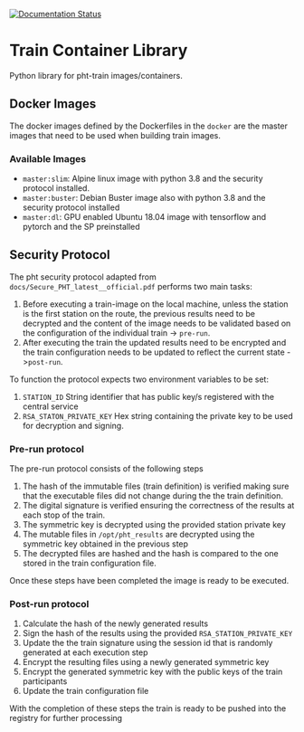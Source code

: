 [![Documentation Status](https://readthedocs.org/projects/train-container-library/badge/?version=latest)](https://train-container-library.readthedocs.io/en/latest/?badge=latest)

# Train Container Library
Python library for pht-train images/containers.

## Docker Images
The docker images defined by the Dockerfiles in the `docker` are the master images that need to be used when building
train images.

### Available Images
- `master:slim`: Alpine linux image with python 3.8 and the security protocol installed.
- `master:buster`: Debian Buster image also with python 3.8 and the security protocol installed
- `master:dl`: GPU enabled Ubuntu 18.04 image with tensorflow and pytorch and the SP preinstalled

## Security Protocol
The pht security protocol adapted from `docs/Secure_PHT_latest__official.pdf` performs two main tasks:
1. Before executing a train-image on the local machine, unless the station is the first station on the route, the 
previous results need to be decrypted and the content of the image needs to be validated based on the configuration of 
the individual train -> `pre-run`.
2. After executing the train the updated results need to be encrypted and the train configuration needs to be updated
to reflect the current state ->`post-run`.


To function  the protocol expects two environment variables to be set:
1. `STATION_ID` String identifier that has public key/s registered with the central service
2. `RSA_STATON_PRIVATE_KEY` Hex string containing the private key to be used for decryption and signing.


### Pre-run protocol
The pre-run protocol consists of the following steps
1. The hash of the immutable files (train definition) is verified making sure that the executable files did not change
    during the the train definition.
2. The digital signature is verified ensuring the correctness of the results at each stop of the train.
3. The symmetric key is decrypted using the provided station private key
4. The mutable files in `/opt/pht_results` are decrypted using the symmetric key obtained in the previous step
5. The decrypted files are hashed and the hash is compared to the one stored in the train configuration file.

Once these steps have been completed the image is ready to be executed.

### Post-run protocol

1. Calculate the hash of the newly generated results
2. Sign the hash of the results using the provided `RSA_STATION_PRIVATE_KEY`
3. Update the the train signature using the session id that is randomly generated at each execution step
4. Encrypt the resulting files using a newly generated symmetric key
5. Encrypt the generated symmetric key with the public keys of the train participants
6. Update the train configuration file

With the completion of these steps the train is ready to be pushed into the registry for further processing









